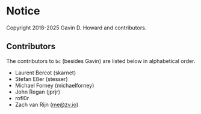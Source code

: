 # Notice

Copyright 2018-2025 Gavin D. Howard and contributors.

## Contributors

The contributors to `bc` (besides Gavin) are listed below in alphabetical order.

* Laurent Bercot (skarnet)
* Stefan Eßer (stesser)
* Michael Forney (michaelforney)
* John Regan (jprjr)
* rofl0r
* Zach van Rijn (me@zv.io)
